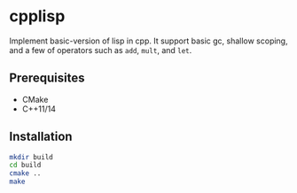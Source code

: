 # cpplisp
Implement basic-version of lisp in cpp.
 It support basic gc, shallow scoping, and a few of operators such as `add`, `mult`, and `let`.

## Prerequisites
- CMake
- C++11/14

## Installation
```bash
mkdir build
cd build
cmake ..
make
```